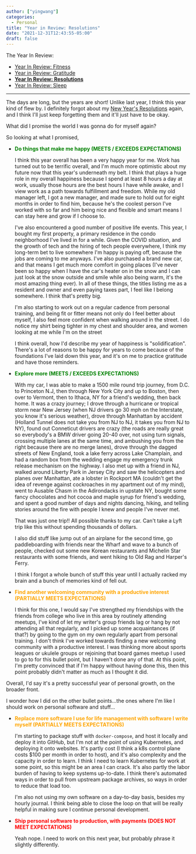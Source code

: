```yaml
---
author: ["yingwang"]
categories:
  - Personal
title: "Year in Review: Resolutions"
date: "2021-12-31T12:43:55-05:00"
draft: false
---
```


The Year In Review:

- [Year In Review: Fitness](/posts/2021/12/31/year_in_review_fitness)
- [Year in Review: Gratitude](/posts/2021/12/31/year_in_review_gratitude)
- [**Year In Review:
  Resolutions**](/posts/2021/12/31/year_in_review_resolutions)
- [Year In Review:
  Sleep](/posts/2021/12/31/year_in_review_sleep)

__________

The days are long, but the years are short! Unlike last year, I think this year
kind of flew by. I definitely forgot about my [New Year's
Resolutions](/posts/2021/01/01/new_years_resolutions) again, and I think I'll
just keep forgetting them and it'll just have to be okay.

What did I promise the world I was gonna do for myself again?

So looking at what I promised,

- **<span style="color:green">Do things that make me happy (MEETS / EXCEEDS
  EXPECTATIONS)</span>**

  I think this year overall has been a very happy year for me. Work has turned
  out to be terrific overall, and I'm much more optimistic about my future now
  that this year's underneath my belt. I think that plays a huge role in my
  overall happiness because I spend at least 8 hours a day at work, usually
  those hours are the best hours I have while awake, and I view work as a path
  towards fulfillment and freedom. While my old manager left, I got a new
  manager, and made sure to hold out for eight months in order to find him,
  because he's the coolest person I've worked with so far and him being nice and
  flexible and smart means I can stay here and grow if I choose to.

  I've also encountered a good number of positive life events. This year, I
  bought my first property, a primary residence in the condo neighborhood I've
  lived in for a while. Given the COVID situation, and the growth of tech and
  the hiring of tech people everywhere, I think my long-term bet to live
  somewhere I'm happy is paying off, because the jobs are coming to me anyways.
  I've also purchased a brand new car, and that means I get much more comfort in
  going places (I've never been so happy when I have the car's heater on in the
  snow and I can just look at the snow outside and smile while also being warm,
  it's the most amazing thing ever). In all of these things, the titles listing
  me as a resident and owner and even paying taxes part, I feel like I belong
  somewhere. I think that's pretty big.

  I'm also starting to work out on a regular cadence from personal training, and
  being fit or fitter means not only do I feel better about myself, I also feel
  more confident when walking around in the street. I do notice my shirt being
  tighter in my chest and shoulder area, and women looking at me while I'm on
  the street

  I think overall, how I'd describe my year of happiness is "solidification".
  There's a lot of reasons to be happy for years to come because of the
  foundations I've laid down this year, and it's on me to practice gratitude and
  have those reminders.

- **<span style="color:green">Explore more (MEETS / EXCEEDS
  EXPECTATIONS)</span>**

  With my car, I was able to make a 1500 mile round trip journey, from D.C. to
  Princeton N.J, then through New York City and up to Boston, then over to
  Vermont, then to Ithaca, NY for a friend's wedding, then back home. It was a
  crazy journey; I drove through a hurricane or tropical storm near New Jersey
  (when NJ drivers go 30 mph on the Interstate, you know it's serious weather),
  drove through Manhattan by accident (Holland Tunnel does not take you from NJ
  to NJ, it takes you from NJ to NY), found out Conneticut drivers are crazy
  (the roads are really great so everybody's a BMW driver going 20-40 over, not
  using turn signals, crossing multiple lanes at the same time, and ambushing
  you from the right because there are no merge lanes), drove through the dagged
  streets of New England, took a lake ferry across Lake Champlain, and had a
  random box from the wedding engage my emergency trunk release mechanism on the
  highway. I also met up with a friend in NJ, walked around Liberty Park in
  Jersey City and saw the helicopters and planes over Manhattan, ate a lobster
  in Rockport MA (couldn't get the idea of revenge against cockroaches in my
  apartment out of my mind), went to Ausable Chasm in the Adirondacks in upstate
  NY, bought some fancy chocolates and hot cocoa and maple syrup for friend's
  wedding, and spent a good number of days and nights dancing, hiking, and
  telling stories around the fire with people I knew and people I've never met.

  That was just one trip!! All possible thanks to my car. Can't take a Lyft trip
  like this without spending thousands of dollars.

  I also did stuff like jump out of an airplane for the second time, go
  paddleboarding with friends near the Wharf and wave to a bunch of people,
  checked out some new Korean restaurants and Michelin Star restaurants with
  some friends, and went hiking to Old Rag and Harper's Ferry.

  I think I forgot a whole bunch of stuff this year until I actually racked my
  brain and a bunch of memories kind of fell out.

- **<span style="color:orange">Find another welcoming community with a productive
  interest (PARTIALLY MEETS EXPECTATIONS)</span>**

  I think for this one, I would say I've strengthed my friendships with the
  friends from college who live in this area by routinely attending meetups,
  I've kind of let my writer's group friends lag or hang by not attending all
  that regularly, and I picked up some acquaintances (if that?) by going to the
  gym on my own regularly apart from personal training. I don't think I've
  worked towards finding a new welcoming community with a productive interest. I
  was thinking more about sports leagues or ukulele groups or rejoining that
  board games meetup I used to go to for this bullet point, but I haven't done
  any of that. At this point, I'm pretty convinced that if I'm happy without
  having done this, then this point probably didn't matter as much as I thought
  it did.

Overall, I'd say it's a pretty successful year of personal growth, on the
broader front.

I wonder how I did on the other bullet points...the ones where I'm like I should
work on personal software and stuff...

- **<span style="color:orange">Replace more software I use for life management
  with software I write myself (PARTIALLY MEETS EXPECTATIONS)</span>**

  I'm starting to package stuff with `docker-compose`, and host it locally and
  deploy it into GitHub, but I'm not at the point of using Kubernetes, and
  deploying it onto websites. It's partly cost (I think a k8s control plane
  costs $100 per month in order to host), and it's also complexity and the
  capacity in order to learn. I think I need to learn Kubernetes for work at
  some point, so this might be an area I can crack. It's also partly the labor
  burden of having to keep systems up-to-date. I think there's automated ways in
  order to pull from upstream package archives, so ways in order to reduce that
  load too.

  I'm also not using my own software on a day-to-day basis, besides my hourly
  journal. I think being able to close the loop on that will be really helpful
  in making sure I continue personal development.

- **<span style="color:red">Ship personal software to production, with payments
  (DOES NOT MEET EXPECTATIONS)</span>**

  Yeah nope. I need to work on this next year, but probably phrase it slightly
  differently.
